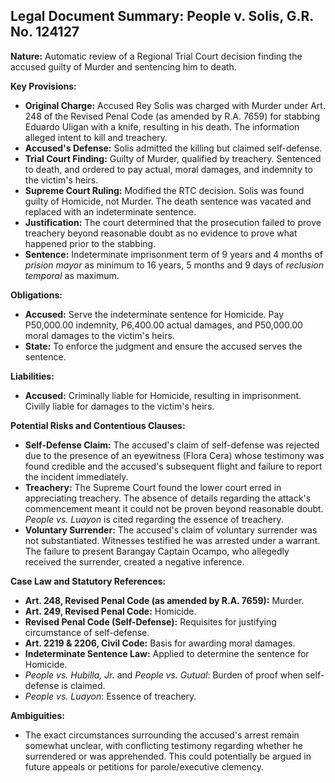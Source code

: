 ## Legal Document Summary: People v. Solis, G.R. No. 124127

**Nature:** Automatic review of a Regional Trial Court decision finding the accused guilty of Murder and sentencing him to death.

**Key Provisions:**

*   **Original Charge:** Accused Rey Solis was charged with Murder under Art. 248 of the Revised Penal Code (as amended by R.A. 7659) for stabbing Eduardo Uligan with a knife, resulting in his death. The information alleged intent to kill and treachery.
*   **Accused's Defense:** Solis admitted the killing but claimed self-defense.
*   **Trial Court Finding:** Guilty of Murder, qualified by treachery. Sentenced to death, and ordered to pay actual, moral damages, and indemnity to the victim's heirs.
*   **Supreme Court Ruling:** Modified the RTC decision. Solis was found guilty of Homicide, not Murder. The death sentence was vacated and replaced with an indeterminate sentence.
*   **Justification:** The court determined that the prosecution failed to prove treachery beyond reasonable doubt as no evidence to prove what happened prior to the stabbing.
*   **Sentence:** Indeterminate imprisonment term of 9 years and 4 months of *prision mayor* as minimum to 16 years, 5 months and 9 days of *reclusion temporal* as maximum.

**Obligations:**

*   **Accused:** Serve the indeterminate sentence for Homicide. Pay P50,000.00 indemnity, P6,400.00 actual damages, and P50,000.00 moral damages to the victim's heirs.
*   **State:** To enforce the judgment and ensure the accused serves the sentence.

**Liabilities:**

*   **Accused:** Criminally liable for Homicide, resulting in imprisonment. Civilly liable for damages to the victim's heirs.

**Potential Risks and Contentious Clauses:**

*   **Self-Defense Claim:** The accused's claim of self-defense was rejected due to the presence of an eyewitness (Flora Cera) whose testimony was found credible and the accused's subsequent flight and failure to report the incident immediately.
*   **Treachery:** The Supreme Court found the lower court erred in appreciating treachery. The absence of details regarding the attack's commencement meant it could not be proven beyond reasonable doubt. *People vs. Luayon* is cited regarding the essence of treachery.
*   **Voluntary Surrender:** The accused's claim of voluntary surrender was not substantiated. Witnesses testified he was arrested under a warrant. The failure to present Barangay Captain Ocampo, who allegedly received the surrender, created a negative inference.

**Case Law and Statutory References:**

*   **Art. 248, Revised Penal Code (as amended by R.A. 7659):** Murder.
*   **Art. 249, Revised Penal Code:** Homicide.
*   **Revised Penal Code (Self-Defense):** Requisites for justifying circumstance of self-defense.
*   **Art. 2219 & 2206, Civil Code:** Basis for awarding moral damages.
*   **Indeterminate Sentence Law:** Applied to determine the sentence for Homicide.
*   *People vs. Hubilla, Jr.* and *People vs. Gutual*: Burden of proof when self-defense is claimed.
*   *People vs. Luayon*: Essence of treachery.

**Ambiguities:**

*   The exact circumstances surrounding the accused's arrest remain somewhat unclear, with conflicting testimony regarding whether he surrendered or was apprehended. This could potentially be argued in future appeals or petitions for parole/executive clemency.
